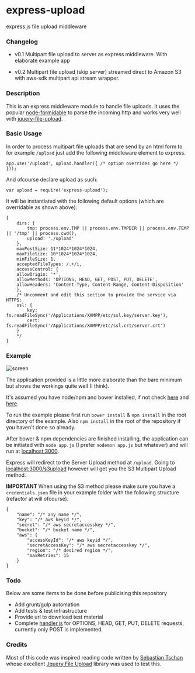 express-upload
==============

express.js file upload middleware

### Changelog

* v0.1 Multipart file upload to server as express middleware. With elaborate example app

* v0.2 Multipart file upload (skip server) streamed direct to Amazon S3 with aws-sdk multipart api stream wrapper.

### Description
This is an express middleware module to handle file uploads. It uses the popular [node-formidable](https://github.com/felixge/node-formidable) to parse the incoming http and works very well with [jquery-file-upload](https://github.com/blueimp/jQuery-File-Upload).

### Basic Usage
In order to process multipart file uploads that are send by an html form to for example `/upload` just add the following middleware element to express.

	app.use('/upload', upload.handler({ /* option overrides go here */ }));

And ofcourse declare upload as such:

	var upload = require('express-upload');

It will be instantiated with the following default options (which are overridable as shown above):

	{
		dirs: {
			tmp: process.env.TMP || process.env.TMPDIR || process.env.TEMP || '/tmp' || process.cwd(),
			upload: './upload'
		},
		maxPostSize: 11*1024*1024*1024,
		maxFileSize: 10*1024*1024*1024,
		minFileSize: 1,
		acceptedFileTypes: /.+/i,
		accessControl: {
		allowOrigin: '*',
		allowMethods: 'OPTIONS, HEAD, GET, POST, PUT, DELETE',
		allowHeaders: 'Content-Type, Content-Range, Content-Disposition'
		},
		/* Uncomment and edit this section to provide the service via HTTPS:
		ssl: {
			key: fs.readFileSync('/Applications/XAMPP/etc/ssl.key/server.key'),
			cert: fs.readFileSync('/Applications/XAMPP/etc/ssl.crt/server.crt')
		}
		*/
	}

### Example
![screen](http://oi43.tinypic.com/n6vy4l.jpg "Screenshot Example")

The application provided is a little more elaborate than the bare minimum but shows the workings quite well (I think).

It's assumed you have node/npm and bower installed, if not check [here](http://nodejs.org/download/) and [here](http://bower.io/). 

To run the example please first run `bower install` & `npm install` in the root directory of the example. Also `npm install` in the root of the repository if you haven't done so already. 

After bower & npm dependencies are finished installing, the application can be initiated with `node app.js` (I prefer `nodemon app.js` but whatever) and will run at [localhost:3000](http://localhost:3000).

Express will redirect to the Server Upload method at `/upload`. Going to [localhost:3000/s3upload](http://localhost:3000/s3upload) however will get you the S3 Multipart Upload method.

**IMPORTANT** When using the S3 method please make sure you have a `credentials.json` file in your example folder with the following structure (refactor at will ofcourse).

    {
        "name": "/* any name */",
        "key": "/* aws keyid */",
        "secret": "/* aws secretaccesskey */",
        "bucket": "/* bucket name */",
        "aws": {
            "accessKeyId": "/* aws keyid */",
            "secretAccessKey": "/* aws secretaccesskey */",
            "region": "/* desired region */",
            "maxRetries": 15
        }
    }

### Todo
Below are some items to be done before publicising this repository

- Add grunt/gulp automation
- Add tests & test infrastructure
- Provide url to download test material
- Complete [handler.js](https://github.com/devcollectief/express-upload/blob/master/lib/handler.js) for OPTIONS, HEAD, GET, PUT, DELETE requests, currently only POST is implemented.

### Credits
Most of this code was inspired reading code written by [Sebastian Tschan](https://github.com/blueimp/) whose excellent [Jquery File Upload](https://github.com/blueimp/jQuery-File-Upload) library was used to test this.
